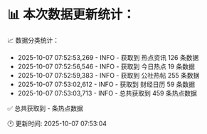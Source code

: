 📊 本次数据更新统计：
==========================

📈 数据分类统计：
- 2025-10-07 07:52:53,269 - INFO - 获取到 热点资讯 126 条数据
- 2025-10-07 07:52:56,546 - INFO - 获取到 今日热点 19 条数据
- 2025-10-07 07:52:59,383 - INFO - 获取到 公社热帖 255 条数据
- 2025-10-07 07:53:02,612 - INFO - 获取到 财经日历 59 条数据
- 2025-10-07 07:53:03,713 - INFO - 总共获取到 459 条热点数据

✅ 总共获取到 - 条热点数据

🕐 更新时间: 2025-10-07 07:53:04
